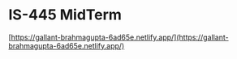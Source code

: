 # IS-445 MidTerm

[https://gallant-brahmagupta-6ad65e.netlify.app/](https://gallant-brahmagupta-6ad65e.netlify.app/)
